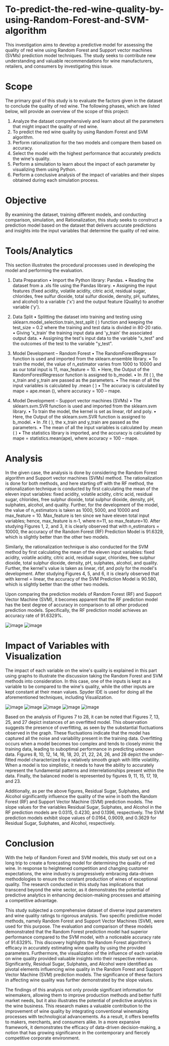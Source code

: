 # To-predict-the-red-wine-quality-by-using-Random-Forest-and-SVM-algorithm
This investigation aims to develop a predictive model for assessing the quality of red wine using Random Forest and Support vector machines (SVMs) prediction model techniques. The study seeks to contribute new understanding and valuable recommendations for wine manufacturers, retailers, and consumers by investigating this issue.

# Scope
The primary goal of this study is to evaluate the factors given in the dataset to conclude the quality of red wine. The following phases, which are listed below, will provide an overview of the scope of this project:

1. Analyze the dataset comprehensively and learn about all the parameters that might impact the quality of red wine.
2. To predict the red wine quality by using Random Forest and SVM algorithm.
3. Perform rationalization for the two models and compare them based on accuracy.
4. Select the model with the highest performance that accurately predicts the wine's quality.
5. Perform a simulation to learn about the impact of each parameter by visualizing them using Python.
6. Perform a conclusive analysis of the impact of variables and their slopes obtained during each simulation process.
# Objective
By examining the dataset, training different models, and conducting comparison, simulation, and Rationalization, this study seeks to construct a prediction model based on the dataset that delivers accurate predictions and insights into the input variables that determine the quality of red wine.
# Tools/Analytics
This section illustrates the procedural processes used in developing the model and performing the evaluation.

1. Data Preparation • Import the Python library: Pandas. • Reading the dataset from a .xls file using the Pandas library. • Assigning the input features (fixed acidity, volatile acidity, citric acid, residual sugar, chlorides, free sulfur dioxide, total sulfur dioxide, density, pH, sulfates, and alcohol) to a variable ('x') and the output feature (Quality) to another variable ('y').

2. Data Split • Splitting the dataset into training and testing using sklearn.model_selection.train_test_split ( ) function and keeping the test_size = 0.2 where the training and test data is divided in 80-20 ratio. • Giving 'x_train' the training input data and 'y_train' the associated output data. • Assigning the test's input data to the variable "x_test" and the outcomes of the test to the variable "y_test".

3. Model Development – Random Forest • The RandomForestRegressor function is used and imported from the sklearn.ensemble library. • To train the model, the value of n_estimator varies from 1000 to 10000 and as our total input is 11, max_feature = 10. • Here, the Output of the RandomForestRegressor function is assigned to b_model. • In .fit ( ), the x_train and y_train are passed as the parameters. • The mean of all the input variables is calculated by .mean ( ) • The accuracy is calculated by mape = ape.mean (), where accuracy = 100 – mape.

4. Model Development – Support vector machines (SVMs) • The sklearn.svm.SVR function is used and imported from the sklearn.svm library. • To train the model, the kernel is set as linear, rbf and poly. • Here, the Output of the sklearn.svm.SVR function is assigned to b_model. • In .fit ( ), the x_train and y_train are passed as the parameters. • The mean of all the input variables is calculated by .mean ( ) • The statistics library is imported, and the accuracy is calculated by mape = statistics.mean(ape), where accuracy = 100 – mape.

# Analysis
In the given case, the analysis is done by considering the Random Forest algorithm and Support vector machines (SVMs) method. The rationalization is done for both methods, and here starting off with the RF method, the rationalization technique is conducted by first calculating the mean of the eleven input variables: fixed acidity, volatile acidity, citric acid, residual sugar, chlorides, free sulphur dioxide, total sulphur dioxide, density, pH, sulphates, alcohol, and quality. Further, for the development of the model, the value of n_estimators is taken as 1000, 5000, and 10000 and max_feature = 10. Max_feature is ten since we have eleven total input variables; hence, max_feature is n-1, where n=11, so max_feature=10. After studying Figures 1, 2, and 3, it is clearly observed that with n_estimators = 10000, the accuracy of the Random Forest (RF) Prediction Model is 91.6329, which is slightly better than the other two models.

Similarly, the rationalization technique is also conducted for the SVM method by first calculating the mean of the eleven input variables: fixed acidity, volatile acidity, citric acid, residual sugar, chlorides, free sulphur dioxide, total sulphur dioxide, density, pH, sulphates, alcohol, and quality. Further, the kernel's value is taken as linear, rbf, and poly for the model's development. After studying Figures 4, 5, and 6, it is clearly observed that with kernel = linear, the accuracy of the SVM Prediction Model is 90.580, which is slightly better than the other two models.

Upon comparing the prediction models of Random Forest (RF) and Support Vector Machine (SVM), it becomes apparent that the RF prediction model has the best degree of accuracy in comparison to all other produced prediction models. Specifically, the RF prediction model achieves an accuracy rate of 91.6329%.

![image](https://github.com/Shruti8505/To-predict-the-red-wine-quality-by-using-Random-Forest-and-SVM-algorithm/assets/145620350/262f0e6d-5128-4b05-a373-d80a8fb09a9a)
![image](https://github.com/Shruti8505/To-predict-the-red-wine-quality-by-using-Random-Forest-and-SVM-algorithm/assets/145620350/bc82798e-68a4-4a2a-8aa5-f3f387e77170)
# Impact of Variables with Visualization
The impact of each variable on the wine's quality is explained in this part using graphs to illustrate the discussion taking the Random Forest and SVM methods into consideration. In this case, one of the inputs is kept as a variable to be compared to the wine's quality, while the other inputs are kept constant at their mean values. Spyder IDE is used for doing all the aforementioned techniques, including Visualization. 

![image](https://github.com/Shruti8505/To-predict-the-red-wine-quality-by-using-Random-Forest-and-SVM-algorithm/assets/145620350/cfaf308b-1f25-4426-aa92-ced3f30c495a)
![image](https://github.com/Shruti8505/To-predict-the-red-wine-quality-by-using-Random-Forest-and-SVM-algorithm/assets/145620350/d94d63fd-33ac-4e97-ac49-97e35c325598)
![image](https://github.com/Shruti8505/To-predict-the-red-wine-quality-by-using-Random-Forest-and-SVM-algorithm/assets/145620350/edc5d5c8-018f-4856-921c-b4987a20c9bd)
![image](https://github.com/Shruti8505/To-predict-the-red-wine-quality-by-using-Random-Forest-and-SVM-algorithm/assets/145620350/f74486cc-732e-44fd-84e2-965c9f9cb29e)
![image](https://github.com/Shruti8505/To-predict-the-red-wine-quality-by-using-Random-Forest-and-SVM-algorithm/assets/145620350/39582b92-06b1-442b-b8d2-8c43fdd34cd6)

Based on the analysis of Figures 7 to 28, it can be noted that Figures 7, 13, 25, and 27 depict instances of an overfitted model. This observation suggests the presence of overfitting, as seen by the substantial fluctuations observed in the graph. These fluctuations indicate that the model has captured all the noise and variability present in the training data. Overfitting occurs when a model becomes too complex and tends to closely mimic the training data, leading to suboptimal performance in predicting unknown data. Figures 8, 10, 12, 14, 16, 18, 20, 21, 22, 24, 26, and 28 depict the under-fitted model characterized by a relatively smooth graph with little volatility. When a model is too simplistic, it needs to have the ability to accurately represent the fundamental patterns and interrelationships present within the data. Finally, the balanced model is represented by figures 9, 11, 15, 17, 19, and 23.

Additionally, as per the above figures, Residual Sugar, Sulphates, and Alcohol significantly influence the quality of the wine in both the Random Forest (RF) and Support Vector Machine (SVM) prediction models. The slope values for the variables Residual Sugar, Sulphates, and Alcohol in the RF prediction models are 0.0315, 0.4230, and 0.1396, respectively. The SVM prediction models exhibit slope values of 0.0164, 0.9009, and 0.3629 for Residual Sugar, Sulphates, and Alcohol, respectively.
# Conclusion
With the help of Random Forest and SVM models, this study set out on a long trip to create a forecasting model for determining the quality of red wine. In response to heightened competition and changing customer expectations, the wine industry is progressively embracing data-driven methodologies to ensure the constant production of wines of exceptional quality. The research conducted in this study has implications that transcend beyond the wine sector, as it demonstrates the potential of predictive analytics in enhancing decision-making processes and attaining a competitive advantage.

This study subjected a comprehensive dataset of diverse input parameters and wine quality ratings to rigorous analysis. Two specific predictive model methods, namely Random Forest and Support Vector Machines (SVM), were used for this purpose. The evaluation and comparison of these models demonstrated that the Random Forest prediction model had superior performance compared to the SVM model, with a noticeable accuracy rate of 91.6329%. This discovery highlights the Random Forest algorithm's efficacy in accurately estimating wine quality by using the provided parameters. Furthermore, the visualization of the influence of each variable on wine quality provided valuable insights into their respective relevance. Significantly, Residual Sugar, Sulphates, and Alcohol were identified as pivotal elements influencing wine quality in the Random Forest and Support Vector Machine (SVM) prediction models. The significance of these factors in affecting wine quality was further demonstrated by the slope values.

The findings of this analysis not only provide significant information for winemakers, allowing them to improve production methods and better fulfil market needs, but it also illustrates the potential of predictive analytics in the wine business. This research makes a valuable contribution to the improvement of wine quality by integrating conventional winemaking processes with technological advancements. As a result, it offers benefits to makers, merchants, and consumers alike. In a more expansive framework, it demonstrates the efficacy of data-driven decision-making, a notion that has growing significance in the contemporary and fiercely competitive corporate environment.


